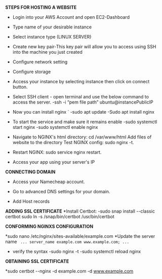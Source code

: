 **STEPS FOR HOSTING A WEBSITE**

 * Login into your AWS Account and open EC2-Dashboard
 * Type name of your desirable instance
 * Select instance type (LINUX SERVER)
 * Create new key pair-This key pair will allow you to access using SSH into the machine you just created
 * Configure network setting
 * Configure storage
 * Access your instance by selecting instance then click on connect button.
 * Select SSH client - open terminal and use the below command to access the server.
    -ssh -i “pem file path” ubuntu@instancePublicIP
 * Now you can install nginx
  `  -sudo apt update
    -Sudo apt install nginx
 * To start the service and make sure it remains enable 
    -sudo systemctl start nginx
    -sudo systemctl enable nginx
 * Navigate to NGINX's html directory: cd /var/www/html
   Add files of website to the directory
   Test NGINX config: sudo nginx -t.
 * Restart NGINX: sudo service nginx restart.

 * Access your app using your server's IP
 
**CONNECTING DOMAIN**
 * Access your Namecheap account.

 * Go to advanced DNS settings for your domain.

 * Add Host records
 

**ADDING SSL CERTIFICATE**
 *Install Certbot:
  -sudo snap install --classic certbot
   sudo ln -s /snap/bin/certbot /usr/bin/certbot
   
**CONFORMING NGINXS CONFIGURATION**

 *sudo nano /etc/nginx/sites-available/example.com
 *Update the server name
    ` ...
         server_name example.com www.example.com;
         ...`
 * verify the syntax
   -sudo nginx -t
   -sudo systemctl reload nginx
   
**OBTAINING SSL CERTIFICATE**
 
   *sudo certbot --nginx -d example.com -d www.example.com


























